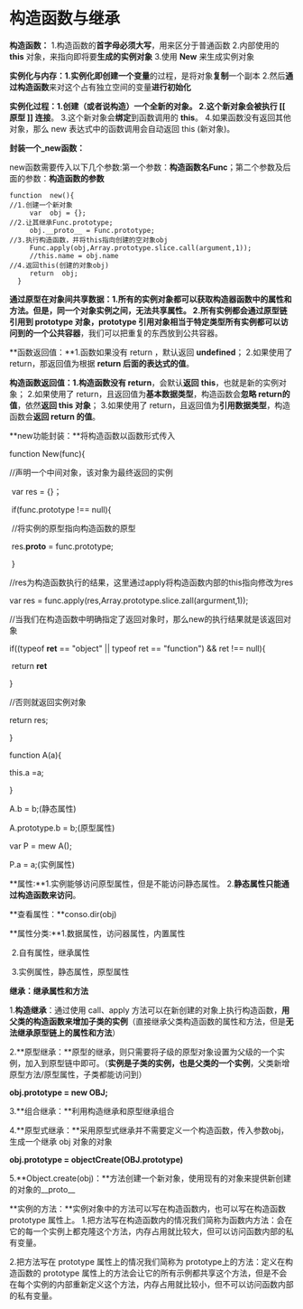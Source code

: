 # 构造函数与继承

**构造函数：** 1.构造函数的**首字母必须大写**，用来区分于普通函数
                    2.内部使用的 **this** 对象，来指向即将要**生成的实例对象**
                    3.使用 **New** 来生成实例对象

**实例化与内存：**1.实例化即**创建一个变量**的过程，是将对象**复制**一个副本
                          2.然后**通过构造函数**来对这个占有独立空间的变量**进行初始化**

**实例化过程：**1.**创建**（或者说构造）一个全新的对象。
                      2.这个新对象会被**执行 [[ 原型 ]] 连接**。
                      3.这个新对象会**绑定**到函数调用的 **this**。
                      4.如果函数没有返回其他对象，那么 new 表达式中的函数调用会自动返回 this (新对象)。

**封装一个_new函数：**

new函数需要传入以下几个参数:第一个参数：**构造函数名Func**；第二个参数及后面的参数：**构造函数的参数**

```
function  new(){
//1.创建一个新对象
     var  obj = {};
//2.让其继承Func.prototype;
     obj.__proto__ = Func.prototype;
//3.执行构造函数，并将this指向创建的空对象obj
     Func.apply(obj,Array.prototype.slice.call(argument,1));
     //this.name = obj.name
//4.返回this(创建的对象obj)
     return  obj;
  }
```

**通过原型在对象间共享数据：**1.所有的实例对象都可以获取构造器函数中的属性和方法。但是，**同一个对象实例之间，无法共享属性**。
                                               2.所有实例都会通过原型链引用到 prototype 对象，**prototype 引用对象**相当于特定类型**所有实例都可以访问到的一个公共容器**，我们可以把重复的东西放到公共容器。

**函数返回值：**1.函数如果没有 return ，默认返回 **undefined**；
                      2.如果使用了 return，那返回值为根据 **return 后面的表达式的值**。

**构造函数返回值：**1.构造函数**没有 return**，会默认**返回** **this**，也就是新的实例对象；
                             2.如果使用了 return，且返回值为**基本数据类型**，构造函数会**忽略 return的值**，依然**返回 this 对象**；
                             3.如果使用了 return，且返回值为**引用数据类型**，构造函数会**返回 return 的值**。

**new功能封装：**将构造函数以函数形式传入

function New(func){

//声明一个中间对象，该对象为最终返回的实例

​     var res = {}；

​     if(func.prototype !==  null){

​         //将实例的原型指向构造函数的原型        

​         res.__proto__ = func.prototype;                                                                                                                                                                                                                                                                                                               

​    }

//res为构造函数执行的结果，这里通过apply将构造函数内部的this指向修改为res

var res = func.apply(res,Array.prototype.slice.zall(argurment,1));

//当我们在构造函数中明确指定了返回对象时，那么new的执行结果就是该返回对象

if((typeof **ret** == "object" || typeof ret == "function") && ret !== null){

​     return **ret**

}

//否则就返回实例对象

return res;

}

function A(a){

 this.a =a;

}





A.b = b;(静态属性)

A.prototype.b = b;(原型属性)

var P = mew A();

P.a = a;(实例属性)

**属性:**1.实例能够访问原型属性，但是不能访问静态属性。
         2.**静态属性只能通过构造函数来访问**。

**查看属性：**conso.dir(obj)

**属性分类:**1.数据属性，访问器属性，内置属性

​                2.自有属性，继承属性

​                3.实例属性，静态属性，原型属性

 **继承：**继承**属性和方法**

1.**构造继承**：通过使用 call、apply 方法可以在新创建的对象上执行构造函数，**用父类的构造函数来增加子类的实例**（直接继承父类构造函数的属性和方法，但是**无法继承原型链上的属性和方法**）

2.**原型继承：**原型的继承，则只需要将子级的原型对象设置为父级的一个实例，加入到原型链中即可。（**实例是子类的实例，也是父类的一个实例**，父类新增原型方法/原型属性，子类都能访问到）

**obj.prototype = new OBJ;**

3.**组合继承：**利用构造继承和原型继承组合

4.**原型式继承：**采用原型式继承并不需要定义一个构造函数，传入参数obj，生成一个继承 obj 对象的对象

**obj.prototype = objectCreate(OBJ.prototype)**

5.**Object.create(obj)：**方法创建一个新对象，使用现有的对象来提供新创建的对象的__proto__

**实例的方法：**实例对象中的方法可以写在构造函数内，也可以写在构造函数prototype 属性上。
 1.把方法写在构造函数内的情况我们简称为函数内方法：会在它的每一个实例上都克隆这个方法，内存占用就比较大，但可以访问函数内部的私有变量。

2.把方法写在 prototype 属性上的情况我们简称为 prototype上的方法：定义在构造函数的 prototype 属性上的方法会让它的所有示例都共享这个方法，但是不会在每个实例的内部重新定义这个方法，内存占用就比较小，但不可以访问函数内部的私有变量。